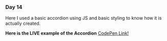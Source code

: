 


### Day 14

Here I used a basic accordion using JS and basic styling to know how it is actually created.



**Here is the LIVE example of the Accordion**
[CodePen Link!](https://codepen.io/sanjaysanjel/pen/YzqRabO)

